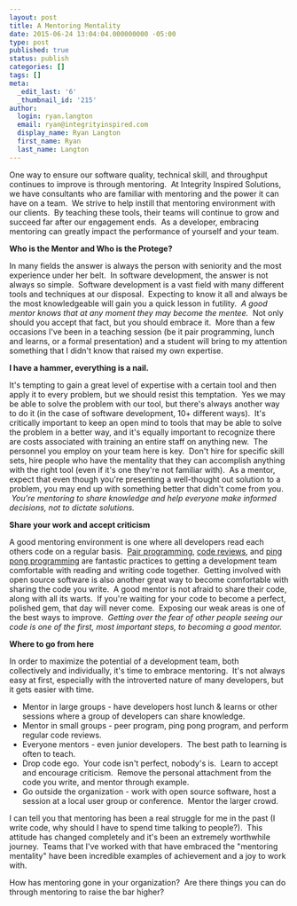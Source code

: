 ```yaml
---
layout: post
title: A Mentoring Mentality
date: 2015-06-24 13:04:04.000000000 -05:00
type: post
published: true
status: publish
categories: []
tags: []
meta:
  _edit_last: '6'
  _thumbnail_id: '215'
author:
  login: ryan.langton
  email: ryan@integrityinspired.com
  display_name: Ryan Langton
  first_name: Ryan
  last_name: Langton
---
```

One way to ensure our software quality, technical skill, and throughput continues to improve is through mentoring.  At Integrity Inspired Solutions, we have consultants who are familiar with mentoring and the power it can have on a team.  We strive to help instill that mentoring environment with our clients.  By teaching these tools, their teams will continue to grow and succeed far after our engagement ends.  As a developer, embracing mentoring can greatly impact the performance of yourself and your team.

**Who is the Mentor and Who is the Protege?**

In many fields the answer is always the person with seniority and the most experience under her belt.  In software development, the answer is not always so simple.  Software development is a vast field with many different tools and techniques at our disposal.  Expecting to know it all and always be the most knowledgeable will gain you a quick lesson in futility.  _A good mentor knows that at any moment they may become the mentee._  Not only should you accept that fact, but you should embrace it.  More than a few occasions I've been in a teaching session (be it pair programming, lunch and learns, or a formal presentation) and a student will bring to my attention something that I didn't know that raised my own expertise.

**I have a hammer, everything is a nail.**

It's tempting to gain a great level of expertise with a certain tool and then apply it to every problem, but we should resist this temptation.  Yes we may be able to solve the problem with our tool, but there's always another way to do it (in the case of software development, 10+ different ways).  It's critically important to keep an open mind to tools that may be able to solve the problem in a better way, and it's equally important to recognize there are costs associated with training an entire staff on anything new.  The personnel you employ on your team here is key.  Don't hire for specific skill sets, hire people who have the mentality that they can accomplish anything with the right tool (even if it's one they're not familiar with).  As a mentor, expect that even though you're presenting a well-thought out solution to a problem, you may end up with something better that didn't come from you.  _You're mentoring to share knowledge and help everyone make informed decisions, not to dictate solutions._

**Share your work and accept criticism**

A good mentoring environment is one where all developers read each others code on a regular basis.  [Pair programming](http://c2.com/cgi/wiki?PairProgramming), [code reviews](http://blog.codinghorror.com/code-reviews-just-do-it/), and [ping pong programming](http://c2.com/cgi/wiki?PairProgrammingPingPongPattern) are fantastic practices to getting a development team comfortable with reading and writing code together.  Getting involved with open source software is also another great way to become comfortable with sharing the code you write.  A good mentor is not afraid to share their code, along with all its warts.  If you're waiting for your code to become a perfect, polished gem, that day will never come.  Exposing our weak areas is one of the best ways to improve.  _Getting over the fear of other people seeing our code is one of the first, most important steps, to becoming a good mentor._

**Where to go from here**

In order to maximize the potential of a development team, both collectively and individually, it's time to embrace mentoring.  It's not always easy at first, especially with the introverted nature of many developers, but it gets easier with time.

* Mentor in large groups - have developers host lunch & learns or other sessions where a group of developers can share knowledge.
* Mentor in small groups - peer program, ping pong program, and perform regular code reviews.
* Everyone mentors - even junior developers.  The best path to learning is often to teach.
* Drop code ego.  Your code isn't perfect, nobody's is.  Learn to accept and encourage criticism.  Remove the personal attachment from the code you write, and mentor through example.
* Go outside the organization - work with open source software, host a session at a local user group or conference.  Mentor the larger crowd.

I can tell you that mentoring has been a real struggle for me in the past (I write code, why should I have to spend time talking to people?).  This attitude has changed completely and it's been an extremely worthwhile journey.  Teams that I've worked with that have embraced the "mentoring mentality" have been incredible examples of achievement and a joy to work with.

How has mentoring gone in your organization?  Are there things you can do through mentoring to raise the bar higher?

